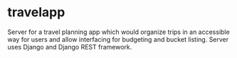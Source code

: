 # travelapp
Server for a travel planning app which would organize trips in an accessible way for users and allow interfacing for budgeting and bucket listing.
Server uses Django and Django REST framework.
